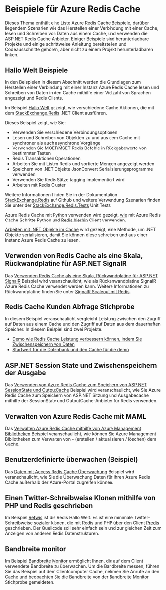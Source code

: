 <properties 
    pageTitle="Beispiele für Azure Cache Redis | Microsoft Azure" 
    description="Informationen Sie zum Verwenden von Azure Redis Cache" 
    services="redis-cache" 
    documentationCenter="" 
    authors="steved0x" 
    manager="douge" 
    editor=""/>

<tags 
    ms.service="cache" 
    ms.workload="tbd" 
    ms.tgt_pltfrm="cache-redis" 
    ms.devlang="multiple" 
    ms.topic="article" 
    ms.date="08/30/2016" 
    ms.author="sdanie"/>

# <a name="azure-redis-cache-samples"></a>Beispiele für Azure Redis Cache 

Dieses Thema enthält eine Liste Azure Redis Cache Beispiele, darüber liegendem Szenarien wie das Herstellen einer Verbindung mit einer Cache, lesen und Schreiben von Daten aus einem Cache, und verwenden die ASP.NET Redis Cache Anbieter. Einiger Beispiele sind herunterladbare Projekte und einige schrittweise Anleitung bereitstellen und Codeausschnitte gehören, aber nicht zu einem Projekt herunterladbaren linken.

## <a name="hello-world-samples"></a>Hallo Welt Beispiele

In den Beispielen in diesem Abschnitt werden die Grundlagen zum Herstellen einer Verbindung mit einer Instanz Azure Redis Cache lesen und Schreiben von Daten in den Cache mithilfe einer Vielzahl von Sprachen angezeigt und Redis Clients.

Im Beispiel [Hallo Welt](https://github.com/rustd/RedisSamples/tree/master/HelloWorld) gezeigt, wie verschiedene Cache Aktionen, die mit dem [StackExchange.Redis](https://github.com/StackExchange/StackExchange.Redis) .NET Client ausführen.

Dieses Beispiel zeigt, wie Sie:

-   Verwenden Sie verschiedene Verbindungsoptionen
-   Lesen und Schreiben von Objekten zu und aus dem Cache mit synchroner als auch asynchrone Vorgänge
-   Verwenden Sie MGET/MSET Redis Befehle in Rückgabewerte von bestimmter Tasten
-   Redis Transaktionen Operationen
-   Arbeiten Sie mit Listen Redis und sortierte Mengen angezeigt werden
-   Speichern von .NET Objekte JsonConvert Serialisierungsprogramme verwenden
-   Verwenden Sie Redis Sätze tagging implementiert wird
-   Arbeiten mit Redis Cluster

Weitere Informationen finden Sie in der Dokumentation [StackExchange.Redis](https://github.com/StackExchange/StackExchange.Redis) auf Github und weitere Verwendung Szenarien finden Sie unter der [StackExchange.Redis.Tests](https://github.com/StackExchange/StackExchange.Redis/tree/master/StackExchange.Redis.Tests) Unit Tests.

Azure Redis Cache mit Python verwenden wird gezeigt, [wie](cache-python-get-started.md) mit Azure Redis Cache Schritte Python und [Redis hierhin](https://github.com/andymccurdy/redis-py) Client verwenden.

[Arbeiten mit .NET Objekte im Cache](cache-dotnet-how-to-use-azure-redis-cache.md#work-with-net-objects-in-the-cache) wird gezeigt, eine Methode, um .NET Objekte serialisieren, damit Sie können diese schreiben und aus einer Instanz Azure Redis Cache zu lesen. 

## <a name="use-redis-cache-as-a-scale-out-backplane-for-aspnet-signalr"></a>Verwenden von Redis Cache als eine Skala, Rückwandplatine für ASP.NET SignalR

Das [Verwenden Redis Cache als eine Skala, Rückwandplatine für ASP.NET SignalR](https://github.com/rustd/RedisSamples/tree/master/RedisAsSignalRBackplane) Beispiel wird veranschaulicht, wie als Rückenwandplatine SignalR Azure Redis Cache verwendet werden kann. Weitere Informationen zu Rückwandplatine finden Sie unter [SignalR Scaleout mit Redis](http://www.asp.net/signalr/overview/performance/scaleout-with-redis).

## <a name="redis-cache-customer-query-sample"></a>Redis Cache Kunden Abfrage Stichprobe

In diesem Beispiel veranschaulicht vergleicht Leistung zwischen den Zugriff auf Daten aus einem Cache und den Zugriff auf Daten aus dem dauerhaften Speicher. In diesem Beispiel sind zwei Projekte.

-   [Demo wie Redis Cache Leistung verbessern können, indem Sie Zwischenspeichern von Daten](https://github.com/rustd/RedisSamples/tree/master/RedisCacheCustomerQuerySample)
-   [Startwert für die Datenbank und den Cache für die demo](https://github.com/rustd/RedisSamples/tree/master/SeedCacheForCustomerQuerySample)

## <a name="aspnet-session-state-and-output-caching"></a>ASP.NET Session State und Zwischenspeichern der Ausgabe

Das [Verwenden von Azure Redis Cache zum Speichern von ASP.NET SessionState und OutputCache](https://github.com/rustd/RedisSamples/tree/master/SessionState_OutputCaching) Beispiel wird veranschaulicht, wie Sie Azure Redis Cache zum Speichern von ASP.NET Sitzung und Ausgabecache mithilfe der SessionState und OutputCache-Anbieter für Redis verwenden.

## <a name="manage-azure-redis-cache-with-maml"></a>Verwalten von Azure Redis Cache mit MAML

Das [Verwalten Azure Redis Cache mithilfe von Azure Management Bibliotheken](https://github.com/rustd/RedisSamples/tree/master/ManageCacheUsingMAML) Beispiel veranschaulicht, wie können Sie Azure Management Bibliotheken zum Verwalten von - (erstellen / aktualisieren / löschen) dem Cache. 

## <a name="custom-monitoring-sample"></a>Benutzerdefinierte überwachen (Beispiel)

Das [Daten mit Access Redis Cache Überwachung](https://github.com/rustd/RedisSamples/tree/master/CustomMonitoring) Beispiel wird veranschaulicht, wie Sie die Überwachung Daten für Ihren Azure Redis Cache außerhalb der Azure-Portal zugreifen können.

## <a name="a-twitter-style-clone-written-using-php-and-redis"></a>Einen Twitter-Schreibweise Klonen mithilfe von PHP und Redis geschrieben

Im Beispiel [Retwis](https://github.com/SyntaxC4-MSFT/retwis) ist die Redis Hallo Welt. Es ist eine minimale Twitter-Schreibweise sozialer klonen, die mit Redis und PHP über den Client [Predis](https://github.com/nrk/predis) geschrieben. Der Quellcode soll sehr einfach sein und zur gleichen Zeit zum Anzeigen von anderen Redis Datenstrukturen.

## <a name="bandwidth-monitor"></a>Bandbreite monitor

Im Beispiel [Bandbreite Monitor](https://github.com/JonCole/SampleCode/tree/master/BandWidthMonitor) ermöglicht Ihnen, die auf dem Client verwendete Bandbreite zu überwachen. Um die Bandbreite messen, führen Sie das Beispiel auf dem Clientcomputer Cache, nehmen Sie Anrufe an den Cache und beobachten Sie die Bandbreite von der Bandbreite Monitor Stichprobe gemeldeten.
